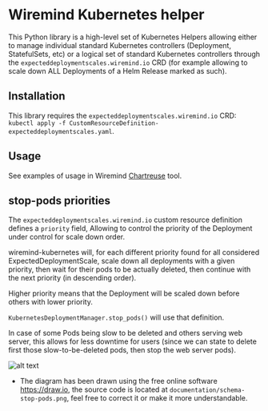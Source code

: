 # Wiremind Kubernetes helper

This Python library is a high-level set of Kubernetes Helpers allowing either to manage individual standard Kubernetes controllers (Deployment, StatefulSets, etc)
or a logical set of standard Kubernetes controllers through the `expecteddeploymentscales.wiremind.io` CRD (for example allowing to scale down ALL Deployments of a Helm Release marked as such).

## Installation

This library requires the `expecteddeploymentscales.wiremind.io` CRD: `kubectl apply -f CustomResourceDefinition-expecteddeploymentscales.yaml`.

## Usage

See examples of usage in Wiremind [Chartreuse](https://github.com/wiremind/chartreuse) tool.

## stop-pods priorities

The `expecteddeploymentscales.wiremind.io` custom resource definition defines a `priority` field,
Allowing to control the priority of the Deployment under control for scale down order.

wiremind-kubernetes will, for each different priority found for all considered ExpectedDeploymentScale,
scale down all deployments with a given priority, then wait for their pods to be actually deleted,
then continue with the next priority (in descending order).

Higher priority means that the Deployment will be scaled down before others with lower priority.

`KubernetesDeploymentManager.stop_pods()` will use that definition.

In case of some Pods being slow to be deleted and others serving web server, this allows for less downtime for users (since we can state to delete first those slow-to-be-deleted pods, then stop the web server pods).

![alt text](documentation/schema-stop-pods.png)

- The diagram has been drawn using the free online software https://draw.io, the
source code is located at `documentation/schema-stop-pods.png`, feel free
to correct it or make it more understandable.

